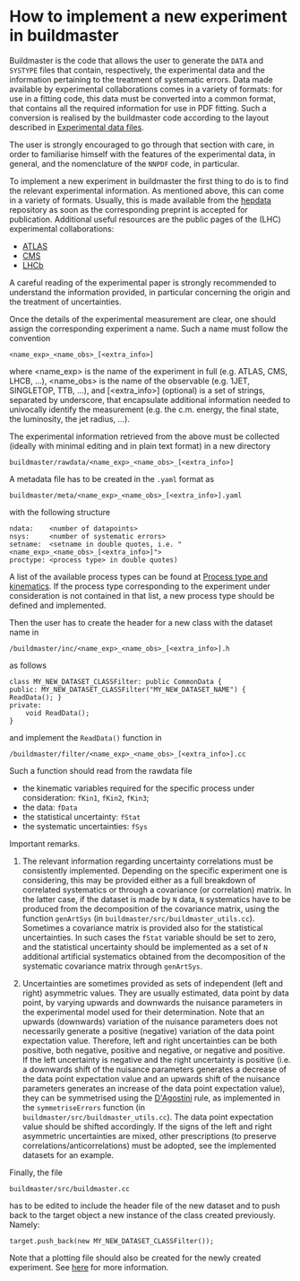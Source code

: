 # How to implement a new experiment in buildmaster

Buildmaster is the code that allows the user to generate the ``DATA`` and
``SYSTYPE`` files that contain, respectively, the experimental data and the
information pertaining to the treatment of systematic errors.
Data made available by experimental collaborations comes in a variety of
formats: for use in a fitting code, this data must be converted into a
common format, that contains all the required information for use in PDF
fitting. Such a conversion is realised by the buildmaster code according to
the layout described in [Experimental data files](exp_data_files).

The user is strongly encouraged to go through that section with care,
in order to familiarise himself with the features of the experimental data,
in general, and the nomenclature of the ``NNPDF`` code, in particular.

To implement a new experiment in buildmaster the first thing to do is to
find the relevant experimental information. As mentioned above, this can come
in a variety of formats. Usually, this is made available from the
[hepdata](https://www.hepdata.net/) repository as soon as the corresponding preprint
is accepted for publication.
Additional useful resources are the public pages of the (LHC)
experimental collaborations:
- [ATLAS](https://twiki.cern.ch/twiki/bin/view/AtlasPublic)
- [CMS](http://cms.web.cern.ch/news/cms-physics-results>)
- [LHCb](http://lhcbproject.web.cern.ch/lhcbproject/Publications/LHCbProjectPublic/Summary_all.html)

A careful reading of the experimental paper is strongly recommended to
understand the information provided, in particular concerning the origin
and the treatment of uncertainties.

Once the details of the experimental measurement are clear, one should assign
the corresponding experiment a name. Such a name must follow the convention
```
<name_exp>_<name_obs>_[<extra_info>]
```
where <name_exp> is the name of the experiment in full (e.g. ATLAS, CMS,
LHCB, ...), <name_obs> is the name of the observable (e.g. 1JET, SINGLETOP,
TTB, ...), and [<extra_info>] (optional) is a set of strings, separated by
underscore, that encapsulate additional information needed to univocally
identify the measurement (e.g. the c.m. energy, the final state,
the luminosity, the jet radius, ...).

The experimental information retrieved from the above must be
collected (ideally with minimal editing and in plain text format)
in a new directory
```
buildmaster/rawdata/<name_exp>_<name_obs>_[<extra_info>]
```
A metadata file has to be created in the ``.yaml`` format as
```
buildmaster/meta/<name_exp>_<name_obs>_[<extra_info>].yaml
```
with the following structure
```
ndata:    <number of datapoints>
nsys:     <number of systematic errors>
setname:  <setname in double quotes, i.e. "<name_exp>_<name_obs>_[<extra_info>]">
proctype: <process type> in double quotes)
```
A list of the available process types can be found at [Process type and kinematics](process_type).
If the process type corresponding to the experiment under consideration is not
contained in that list, a new process type should be defined and implemented.

Then the user has to create the header for a new class with the dataset name in
```
/buildmaster/inc/<name_exp>_<name_obs>_[<extra_info>].h
```
as follows
```
class MY_NEW_DATASET_CLASSFilter: public CommonData {
public: MY_NEW_DATASET_CLASSFilter("MY_NEW_DATASET_NAME") { ReadData(); }
private:
	void ReadData();
}

```
and implement the ``ReadData()`` function in
```
/buildmaster/filter/<name_exp>_<name_obs>_[<extra_info>].cc
```
Such a function should read from the rawdata file
- the kinematic variables required for the specific process under consideration:
  ``fKin1``, ``fKin2``, ``fKin3``;
- the data: ``fData``
- the statistical uncertainty: ``fStat``
- the systematic uncertainties: ``fSys``

Important remarks.

1. The relevant information regarding uncertainty correlations must be consistently
implemented. Depending on the specific experiment one is considering, this may be
provided either as a full breakdown of correlated
systematics or through a covariance (or correlation) matrix. In the latter case, if
the dataset is made by ``N`` data, ``N`` systematics have to be produced from the
decomposition of the covariance matrix, using the function ``genArtSys``
(in ``buildmaster/src/buildmaster_utils.cc``).
Sometimes a covariance matrix is provided also for the statistical uncertainties.
In such cases the ``fStat`` variable should be set to zero,
and the statistical uncertainty should be implemented as a set of
``N`` additional artificial systematics obtained from the decomposition
of the systematic covariance matrix through ``genArtSys``.

2. Uncertainties are sometimes provided as sets of independent (left and right)
asymmetric values. They are usually estimated, data point by data point, by varying
upwards and downwards the nuisance parameters in the experimental model used for their
determination. Note that an upwards (downwards) variation of the nuisance parameters
does not necessarily generate a positive (negative) variation of the data point
expectation value. Therefore, left and right uncertainties can be both positive,
both negative, positive and negative, or negative and positive. If the left uncertainty
is negative and the right uncertainty is positive (i.e. a downwards shift of the
nuisance parameters generates a decrease of the data point expectation value and
an upwards shift of the nuisance parameters generates an increase of the data point
expectation value), they can be symmetrised using the
[D'Agostini](https://arxiv.org/abs/physics/0403086) rule,
as implemented in the ``symmetriseErrors`` function (in
``buildmaster/src/buildmaster_utils.cc``). The data point expectation value should be
shifted accordingly. If the signs of the left and right asymmetric uncertainties are
mixed, other prescriptions (to preserve correlations/anticorrelations) must be adopted,
see the implemented datasets for an example.

Finally, the file
```
buildmaster/src/buildmaster.cc
```
has to be edited to include the header file of the new dataset and to push back
to the target object a new instance of the class created previously. Namely:
```
target.push_back(new MY_NEW_DATASET_CLASSFilter());

```

Note that a plotting file should also be created for the newly created experiment.
See [here](plotting-format) for more information.
